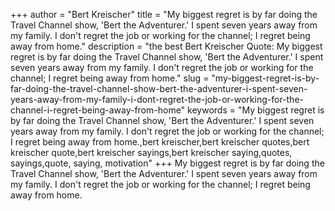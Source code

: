 +++
author = "Bert Kreischer"
title = "My biggest regret is by far doing the Travel Channel show, 'Bert the Adventurer.' I spent seven years away from my family. I don't regret the job or working for the channel; I regret being away from home."
description = "the best Bert Kreischer Quote: My biggest regret is by far doing the Travel Channel show, 'Bert the Adventurer.' I spent seven years away from my family. I don't regret the job or working for the channel; I regret being away from home."
slug = "my-biggest-regret-is-by-far-doing-the-travel-channel-show-bert-the-adventurer-i-spent-seven-years-away-from-my-family-i-dont-regret-the-job-or-working-for-the-channel-i-regret-being-away-from-home"
keywords = "My biggest regret is by far doing the Travel Channel show, 'Bert the Adventurer.' I spent seven years away from my family. I don't regret the job or working for the channel; I regret being away from home.,bert kreischer,bert kreischer quotes,bert kreischer quote,bert kreischer sayings,bert kreischer saying,quotes, sayings,quote, saying, motivation"
+++
My biggest regret is by far doing the Travel Channel show, 'Bert the Adventurer.' I spent seven years away from my family. I don't regret the job or working for the channel; I regret being away from home.
